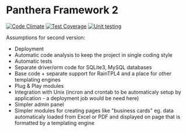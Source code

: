 Panthera Framework 2
========

[![Code Climate](https://codeclimate.com/github/Panthera-Framework/panthera/badges/gpa.svg)](https://codeclimate.com/github/Panthera-Framework/panthera)
[![Test Coverage](https://codeclimate.com/github/Panthera-Framework/panthera/badges/coverage.svg)](https://codeclimate.com/github/Panthera-Framework/panthera/coverage)
[![Unit testing](https://travis-ci.org/Panthera-Framework/panthera.svg)](https://travis-ci.org/Panthera-Framework/panthera)

Assumptions for second version:

- Deployment
- Automatic code analysis to keep the project in single coding style
- Automatic tests
- Separate driver/orm code for SQLite3, MySQL databases
- Base code + separate support for RainTPL4 and a place for other templating engines
- Plug & Play modules
- Integration with Unix (incron and crontab to be automaticaly setup by application - a deployment job would be need here)
- Simpler admin panel
- Simpler modules for creating pages like "business cards" eg. data automaticaly loaded from Excel or PDF and displayed on page
that is formatted by a templating engine
